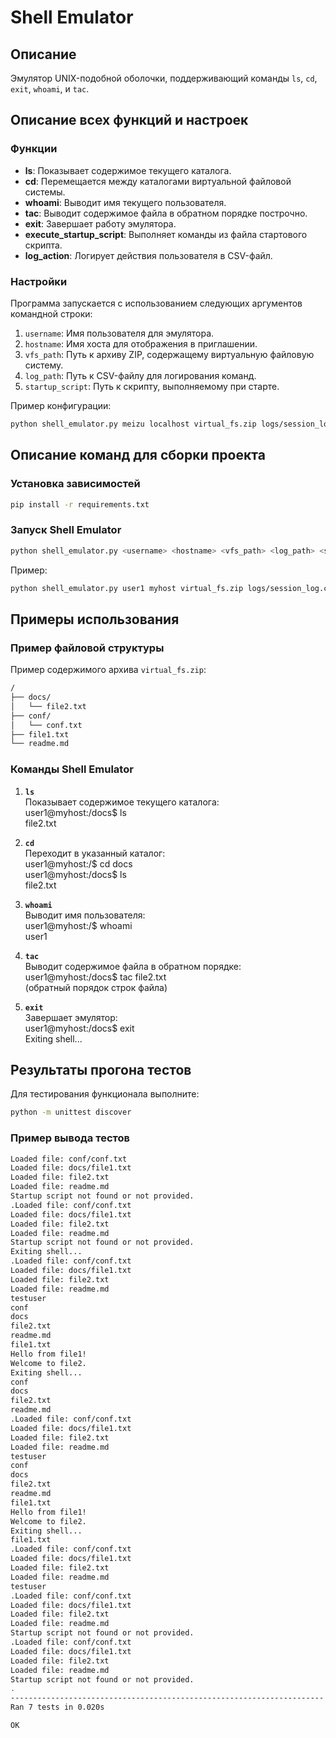 # Shell Emulator

## Описание
Эмулятор UNIX-подобной оболочки, поддерживающий команды `ls`, `cd`, `exit`, `whoami`, и `tac`.

## Описание всех функций и настроек

### Функции

- **ls**: Показывает содержимое текущего каталога.
- **cd**: Перемещается между каталогами виртуальной файловой системы.
- **whoami**: Выводит имя текущего пользователя.
- **tac**: Выводит содержимое файла в обратном порядке построчно.
- **exit**: Завершает работу эмулятора.
- **execute_startup_script**: Выполняет команды из файла стартового скрипта.
- **log_action**: Логирует действия пользователя в CSV-файл.

### Настройки

Программа запускается с использованием следующих аргументов командной строки:

1. `username`: Имя пользователя для эмулятора.
2. `hostname`: Имя хоста для отображения в приглашении.
3. `vfs_path`: Путь к архиву ZIP, содержащему виртуальную файловую систему.
4. `log_path`: Путь к CSV-файлу для логирования команд.
5. `startup_script`: Путь к скрипту, выполняемому при старте.

Пример конфигурации:

```sh
python shell_emulator.py meizu localhost virtual_fs.zip logs/session_log.csv startup_script.sh
```

## Описание команд для сборки проекта

### Установка зависимостей

```sh
pip install -r requirements.txt
```

### Запуск Shell Emulator

```sh
python shell_emulator.py <username> <hostname> <vfs_path> <log_path> <startup_script>
```

Пример:

```sh
python shell_emulator.py user1 myhost virtual_fs.zip logs/session_log.csv startup_script.sh
```

## Примеры использования

### Пример файловой структуры

Пример содержимого архива `virtual_fs.zip`:

```sh
/
├── docs/
│   └── file2.txt
├── conf/
│   └── conf.txt
├── file1.txt
└── readme.md
```

### Команды Shell Emulator

1. **`ls`**  
   Показывает содержимое текущего каталога:  
   user1@myhost:/docs$ ls  
   file2.txt  

2. **`cd`**  
   Переходит в указанный каталог:  
   user1@myhost:/$ cd docs  
   user1@myhost:/docs$ ls  
   file2.txt  

3. **`whoami`**  
   Выводит имя пользователя:  
   user1@myhost:/$ whoami  
   user1  

4. **`tac`**  
   Выводит содержимое файла в обратном порядке:  
   user1@myhost:/docs$ tac file2.txt  
   (обратный порядок строк файла)

5. **`exit`**  
   Завершает эмулятор:  
   user1@myhost:/docs$ exit  
   Exiting shell...

## Результаты прогона тестов

Для тестирования функционала выполните:

```sh
python -m unittest discover
```

### Пример вывода тестов

```sh
Loaded file: conf/conf.txt
Loaded file: docs/file1.txt
Loaded file: file2.txt
Loaded file: readme.md
Startup script not found or not provided.
.Loaded file: conf/conf.txt
Loaded file: docs/file1.txt
Loaded file: file2.txt
Loaded file: readme.md
Startup script not found or not provided.
Exiting shell...
.Loaded file: conf/conf.txt
Loaded file: docs/file1.txt
Loaded file: file2.txt
Loaded file: readme.md
testuser
conf
docs
file2.txt
readme.md
file1.txt
Hello from file1!
Welcome to file2.
Exiting shell...
conf
docs
file2.txt
readme.md
.Loaded file: conf/conf.txt
Loaded file: docs/file1.txt
Loaded file: file2.txt
Loaded file: readme.md
testuser
conf
docs
file2.txt
readme.md
file1.txt
Hello from file1!
Welcome to file2.
Exiting shell...
file1.txt
.Loaded file: conf/conf.txt
Loaded file: docs/file1.txt
Loaded file: file2.txt
Loaded file: readme.md
testuser
.Loaded file: conf/conf.txt
Loaded file: docs/file1.txt
Loaded file: file2.txt
Loaded file: readme.md
Startup script not found or not provided.
.Loaded file: conf/conf.txt
Loaded file: docs/file1.txt
Loaded file: file2.txt
Loaded file: readme.md
Startup script not found or not provided.
.
----------------------------------------------------------------------
Ran 7 tests in 0.020s

OK
```
